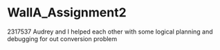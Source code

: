 # WallA_Assignment2
2317537
Audrey and I helped each other with some logical planning and debugging for out conversion problem
